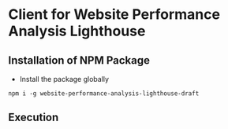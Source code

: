 # Client for Website Performance Analysis Lighthouse

## Installation of NPM Package
- Install the package globally
```` shell
npm i -g website-performance-analysis-lighthouse-draft 
````

## Execution

